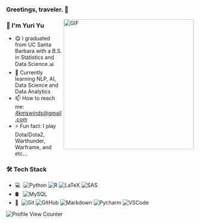 ### Greetings, traveler. 👋
<img align="right" alt="GIF" src="https://user-images.githubusercontent.com/86252394/230749947-b5f456ec-4392-4e03-b213-93bbfc08e3db.gif" width="350" height="350" />

### 🧑 I'm Yuri Yu

- 😋 I graduated from UC Santa Barbara with a B.S. in Statistics and Data Science.📊
- 🌱 Currently learning NLP, AI, Data Science and Data Analytics
- 📫 How to reach me: 4kmswinds@gmail.com
- ⚡ Fun fact: I play Dota/Dota2, Warthunder, Warframe, and etc...

### 🛠 Tech Stack
- 💻 &#160;![Python](https://img.shields.io/badge/Python-333333?style=flat&logo=python&logoColor=yellow)
![R](https://img.shields.io/badge/R-333333?style=flat&logo=r&logoColor=blue)
![LaTeX](https://img.shields.io/badge/LaTex-333333?style=flat&logo=latex&logoColor=green)
![SAS](https://img.shields.io/badge/SAS-333333?style=flat&logo=sas&logoColor=white)
- 🛢 &#160; ![MySQL](https://img.shields.io/badge/-MySQL-333333?style=flat&logo=mysql)
- 🔧 &#160;![Git](https://img.shields.io/badge/-Git-333333?style=flat&logo=git)
![GitHub](https://img.shields.io/badge/-GitHub-333333?style=flat&logo=github)
![Markdown](https://img.shields.io/badge/-Markdown-333333?style=flat&logo=markdown)
![Pycharm](https://img.shields.io/badge/-Pycharm-333333?style=flat&logo=pycharm&logoColor=green)
![VSCode](https://img.shields.io/badge/-VSCode-333333?logo=visualstudiocode&logoColor=blue&style=flat)

![Profile View Counter](https://komarev.com/ghpvc/?username=MSWinds)



